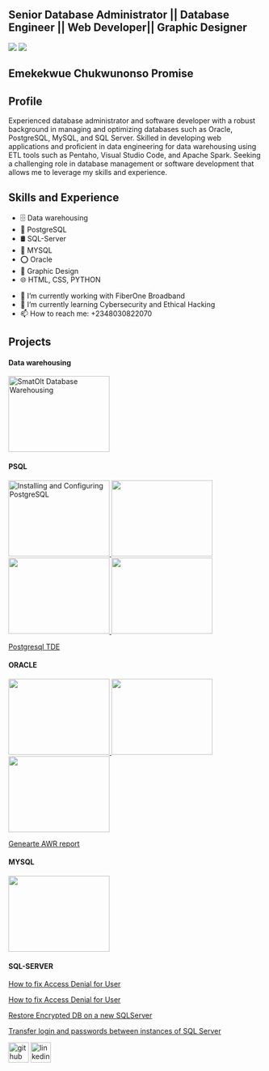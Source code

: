 ## Senior Database Administrator || Database Engineer || Web Developer|| Graphic Designer 

![](https://i.postimg.cc/QtbwLQMC/Pec.png) ![](https://ci3.googleusercontent.com/mail-sig/AIorK4xkM-NPGZKxotPunTOsLAtwNWO1yntlkQAVlzwt3LIyjC9-HzsBoCGfzlGxbn-lxFWJ98AIs14)

## Emekekwue Chukwunonso Promise
## Profile
Experienced database administrator and software developer with a robust background in managing and optimizing
databases such as Oracle, PostgreSQL, MySQL, and SQL Server. Skilled in developing web applications and proficient
in data engineering for data warehousing using ETL tools such as Pentaho, Visual Studio Code, and Apache Spark.
Seeking a challenging role in database management or software development that allows me to leverage my skills and
experience.



## Skills and Experience
* 🗄️ Data warehousing
* 🐘 PostgreSQL
* 🛢️ SQL-Server
* 🐬 MYSQL
* ⭕ Oracle
* 🎨 Graphic Design
* 🌐 HTML, CSS, PYTHON

- 🔭 I’m currently working with FiberOne Broadband 
- 🌱 I’m currently learning Cybersecurity and Ethical Hacking 
- 📫 How to reach me: +2348030822070

## Projects

#### Data warehousing
<a href="https://github.com/Pectrigger/Promise-Emekekwue.github.io/blob/main/FOB%20SMARTOLT%20DATAWAREHOUSE.pdf">
    <img src="https://i.postimg.cc/G3SvZFKb/FOB-Smart-Olt.png" alt="SmatOlt Database Warehousing" width="200" height="150"> 
</a>

#### PSQL
<a href="https://github.com/Pectrigger/PSQL/blob/main/INSTALLING%20AND%20CONFIGURING%20POSTGRESQL%20AT%20UBUNTU.docx.pdf">
    <img src="https://i.postimg.cc/x8KVpBYz/Postgre-SQL-Install-and-configure.jpg" alt="Installing and Configuring PostgreSQL" width="200" height="150">
</a>

<a href="https://github.com/Pectrigger/PSQL/blob/8b06a77f7e33756caa98f0cd08584ae9ab5abf4e/POSTGRES%20CLUSTER%20%26%20REPLICATION.pdf">
    <img src="https://i.postimg.cc/cHWfpnG5/Postgre-SQL-Cluster-Replication.jpgL" width="200" height="150">
</a>

<a href="https://github.com/Pectrigger/PSQL/blob/8b06a77f7e33756caa98f0cd08584ae9ab5abf4e/POSTGRESQL%20MIGRATION%20%26%20UPGRADE.pdf">
    <img src="https://i.postimg.cc/SKgyhBBF/Postgre-SQL-Migration-Upgrade.jpg" width="200" height="150">
</a>

<a href="https://github.com/Pectrigger/PSQL/blob/8139b32af85cbf93853ac36dc8a944cc982a304c/POSTGRESQL%20BACKREST%20%26%20RESTORE.pdf">
    <img src="https://i.postimg.cc/L54qBcrx/Postgre-SQL-Backrest-Replication.jpg" width="200" height="150">
</a>


<a href="https://github.com/Pectrigger/PSQL/blob/8b06a77f7e33756caa98f0cd08584ae9ab5abf4e/POSTGRESQL%20TDE%20INSTALL%20%26%20ENCRYPTION.pdf">Postgresql TDE</a>

#### ORACLE
<a href="https://github.com/Pectrigger/ORACLE/blob/main/INSTALLATION%20OF%20ORACLE%2019C%20IN%20ORACLE%20LINUX%20(1).pdf">
    <img src="https://i.postimg.cc/ydTJynNd/Installation-of-Oraxcle-19c.jpg" width="200" height="150">
</a>

<a href="https://github.com/Pectrigger/ORACLE/blob/main/DATABASE%20NOT%20REPLICATING%20SOLUTION%20.pdf">
    <img src="https://i.postimg.cc/V6ssmwYf/Oracle-not-Replicating.jpg" width="200" height="150">
</a>

<a href="https://github.com/Pectrigger/ORACLE/blob/main/DB%20APP%20UPGRADE%20%26%20Database%20FAILOVER.pdf">
    <img src="https://i.postimg.cc/wBjTdHx6/Oracle-Upgarde-and-Failover.jpg" width="200" height="150">
</a>

<a href="https://github.com/Pectrigger/ORACLE/blob/main/GENERATE%20AWR%20REPORT%20.pdf">Genearte AWR report</a>


#### MYSQL
<a href="https://github.com/Pectrigger/MYSQL/blob/3787b24876c6c2e4def6a43d7bece920001c262b/MYSQL%20Install%2C%20Config%2C%20Replication%2C%20Backup%2C%20Restore%20and%20other.pdf">
    <img src="https://i.postimg.cc/FspjkZJr/MYSQL-Install-Replicate-Backup-Retore.jpgq" width="200" height="150">
</a>

#### SQL-SERVER
<a href="https://github.com/Pectrigger/SQL-SERVER/blob/main/CREATE%20SQL%20SERVER%20DATABASE%20%20ENCRYPTION.txt">How to fix Access Denial for User</a>

<a href="https://github.com/Pectrigger/SQL-SERVER/blob/fe321073b19a999c5b66fffe09ad8f3d75bf284c/How%20to%20Fix%20%20access%20denied%20for%20user%20_root_%40_localhost_%20using%20password%20YES.txt">How to fix Access Denial for User</a>

<a href="https://github.com/Pectrigger/SQL-SERVER/blob/fe321073b19a999c5b66fffe09ad8f3d75bf284c/Restore%20Encrypted%20DB%20on%20a%20new%20SQLSERVER.txt">Restore Encrypted DB on a new SQLServer</a>

<a href="https://github.com/Pectrigger/SQL-SERVER/blob/main/Transfer%20logins%20and%20passwords%20between%20instances%20of%20SQL%20Server.txt">Transfer login and passwords between instances of SQL Server</a>



[<img src='https://cdn.jsdelivr.net/npm/simple-icons@3.0.1/icons/github.svg' alt='github' height='40'>](https://github.com/pectrigger)  [<img src='https://cdn.jsdelivr.net/npm/simple-icons@3.0.1/icons/linkedin.svg' alt='linkedin' height='40'>](https://www.linkedin.com/in/https://www.linkedin.com/in/chukwunonso-emekekwue-479754152//)  

